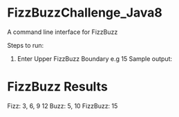 # FizzBuzzChallenge_Java8

A command line interface for FizzBuzz

Steps to run:
1. Enter Upper FizzBuzz Boundary
 e.g 15
Sample output: 

FizzBuzz Results
==============================
Fizz: 3, 6, 9 12
Buzz: 5, 10
FizzBuzz: 15
